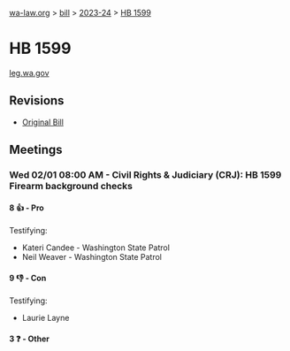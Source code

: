 [wa-law.org](/) > [bill](/bill/) > [2023-24](/bill/2023-24/) > [HB 1599](/bill/2023-24/hb/1599/)

# HB 1599
[leg.wa.gov](https://app.leg.wa.gov/billsummary?BillNumber=1599&Year=2023&Initiative=false)

## Revisions
* [Original Bill](1/)

## Meetings
### Wed 02/01 08:00 AM - Civil Rights & Judiciary (CRJ): HB 1599 Firearm background checks
#### 8 👍 - Pro
Testifying:
* Kateri Candee - Washington State Patrol
* Neil Weaver - Washington State Patrol

#### 9 👎 - Con
Testifying:
* Laurie Layne

#### 3 ❓ - Other
